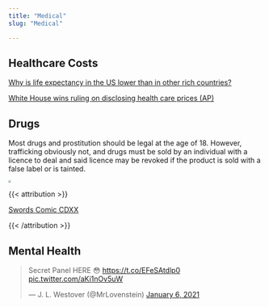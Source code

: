 ```yaml
---
title: "Medical"
slug: "Medical"

---
```


## Healthcare Costs

[Why is life expectancy in the US lower than in other rich countries?](https://ourworldindata.org/us-life-expectancy-low)

[White House wins ruling on disclosing health care prices (AP)](https://apnews.com/article/donald-trump-politics-kayleigh-mcenany-courts-f0700210fe86004255f68f15d12e9932)

## Drugs

Most drugs and prostitution should be legal at the age of 18. However, trafficking obviously not, and drugs must be sold by an individual with a licence to deal and said licence may be revoked if the product is sold with a false label or is tainted.

<img src="https://swordscomic.com/media/Swords420bT.png" style="zoom:33%;" />

{{< attribution >}}

[Swords Comic CDXX](https://swordscomic.com/comic/CDXX/)

{{< /attribution >}}

## Mental Health

<blockquote class="twitter-tweet"><p lang="en" dir="ltr">Secret Panel HERE 😳 <a href="https://t.co/EFeSAtdlp0">https://t.co/EFeSAtdlp0</a> <a href="https://t.co/aKi1nOv5uW">pic.twitter.com/aKi1nOv5uW</a></p>&mdash; J. L. Westover (@MrLovenstein) <a href="https://twitter.com/MrLovenstein/status/1346811848482545664?ref_src=twsrc%5Etfw">January 6, 2021</a></blockquote> <script async src="https://platform.twitter.com/widgets.js" charset="utf-8"></script>